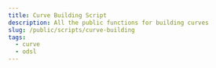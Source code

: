 ```yaml
---
title: Curve Building Script
description: All the public functions for building curves 
slug: /public/scripts/curve-building
tags:
  - curve
  - odsl
---
```


